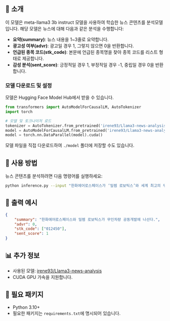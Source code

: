 
## 🚀 소개
이 모델은 meta-llama3 3b instruct 모델을 사용하여 학습한 뉴스 콘텐츠를 분석모델입니다. 해당 모델은 뉴스에 대해 다음과 같은 분석을 수행합니다:

- **요약(summary)**: 뉴스 내용을 1~3줄로 요약합니다.
- **광고성 여부(advr)**: 광고일 경우 1, 그렇지 않으면 0을 반환합니다.
- **언급된 종목 코드(stk_code)**: 본문에 언급된 종목명을 찾아 종목 코드를 리스트 형태로 제공합니다.
- **감성 분석(sent_score)**: 긍정적일 경우 1, 부정적일 경우 -1, 중립일 경우 0을 반환합니다.

### 모델 다운로드 및 설정
모델은 Hugging Face Model Hub에서 받을 수 있습니다.
```python
from transformers import AutoModelForCausalLM, AutoTokenizer
import torch

# 모델 및 토크나이저 로드
tokenizer = AutoTokenizer.from_pretrained('irene93/Llama3-news-analysis')
model = AutoModelForCausalLM.from_pretrained('irene93/Llama3-news-analysis')
model = torch.nn.DataParallel(model).cuda()
```

모델 파일을 직접 다운로드하여 `./model` 폴더에 저장할 수도 있습니다.

## 🧠 사용 방법
뉴스 콘텐츠를 분석하려면 다음 명령어를 실행하세요:

```bash
python inference.py --input "한화에어로스페이스가 ‘밀렘 로보틱스’와 세계 최고의 무인차량 개발에 나선다."
```

## 🧪 출력 예시
```json
{
    "summary": "한화에어로스페이스와 밀렘 로보틱스가 무인차량 공동개발에 나선다.",
    "advr": 0,
    "stk_code": ["012450"],
    "sent_score": 1
}
```

## 📊 추가 정보
- 사용된 모델: [irene93/Llama3-news-analysis](https://huggingface.co/irene93/Llama3-news-analysis)
- CUDA GPU 가속을 지원합니다.

## 🔗 필요 패키지
- Python 3.10+
- 필요한 패키지는 `requirements.txt`에 명시되어 있습니다.



